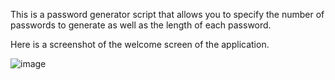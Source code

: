 This is a password generator script that allows you to specify the number of passwords to generate as well as the length of each password.

Here is a screenshot of the welcome screen of the application.

![image](https://user-images.githubusercontent.com/59412623/194820028-4040faf3-e081-4683-bae4-a261eecc24d3.png)
